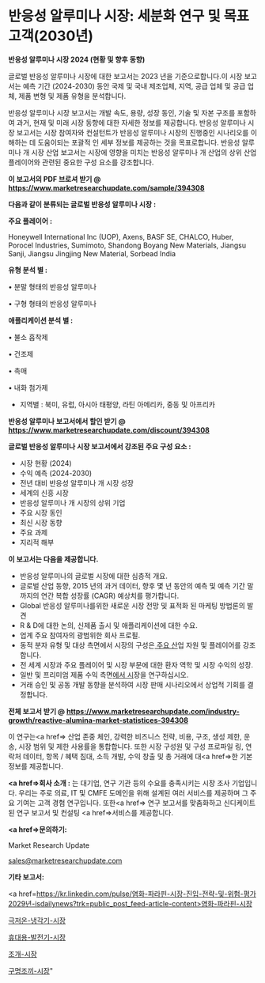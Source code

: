 # 반응성 알루미나 시장: 세분화 연구 및 목표 고객(2030년)

<strong>반응성 알루미나 시장 2024 (현황 및 향후 동향)</strong>

글로벌 반응성 알루미나 시장에 대한 보고서는 2023 년을 기준으로합니다.이 시장 보고서는 예측 기간 (2024-2030) 동안 국제 및 국내 제조업체, 지역, 공급 업체 및 공급 업체, 제품 변형 및 제품 유형을 분석합니다.

반응성 알루미나 시장 보고서는 개발 속도, 용량, 성장 동인, 기술 및 자본 구조를 포함하여 과거, 현재 및 미래 시장 동향에 대한 자세한 정보를 제공합니다. 반응성 알루미나 시장 보고서는 시장 참여자와 컨설턴트가 반응성 알루미나 시장의 진행중인 시나리오를 이해하는 데 도움이되는 포괄적 인 세부 정보를 제공하는 것을 목표로합니다. 반응성 알루미나 개 시장 산업 보고서는 시장에 영향을 미치는 반응성 알루미나 개 산업의 상위 산업 플레이어와 관련된 중요한 구성 요소를 강조합니다.



<strong>이 보고서의 PDF 브로셔 받기 @ <a href=https://www.marketresearchupdate.com/sample/394308>https://www.marketresearchupdate.com/sample/394308</a></strong>



<strong>다음과 같이 분류되는 글로벌 반응성 알루미나 시장 :</strong>



<strong>주요 플레이어 :</strong>

Honeywell International Inc (UOP), Axens, BASF SE, CHALCO, Huber, Porocel Industries, Sumimoto, Shandong Boyang New Materials, Jiangsu Sanji, Jiangsu Jingjing New Material, Sorbead India



<strong>유형 분석 별 :</strong>

• 분말 형태의 반응성 알루미나

• 구형 형태의 반응성 알루미나



<strong>애플리케이션 분석 별 :</strong>

• 불소 흡착제

• 건조제

• 촉매

• 내화 첨가제

<ul>
  <li>지역별 : 북미, 유럽, 아시아 태평양, 라틴 아메리카, 중동 및 아프리카</li>
</ul>


<strong>반응성 알루미나 보고서에서 할인 받기 @ <a href=https://www.marketresearchupdate.com/discount/394308>https://www.marketresearchupdate.com/discount/394308</a></strong>



<strong>글로벌 반응성 알루미나 시장 보고서에서 강조된 주요 구성 요소 :</strong>
<ul>
  <li>시장 현황 (2024)</li>
  <li>수익 예측 (2024-2030)</li>
  <li>전년 대비 반응성 알루미나 개 시장 성장</li>
  <li>세계의 신흥 시장</li>
  <li>반응성 알루미나 개 시장의 상위 기업</li>
  <li>주요 시장 동인</li>
  <li>최신 시장 동향</li>
  <li>주요 과제</li>
  <li>지리적 해부</li>
</ul>


<strong>이 보고서는 다음을 제공합니다.</strong>
<ul>
  <li>반응성 알루미나의 글로벌 시장에 대한 심층적 개요.</li>
  <li>글로벌 산업 동향, 2015 년의 과거 데이터, 향후 몇 년 동안의 예측 및 예측 기간 말까지의 연간 복합 성장률 (CAGR) 예상치를 평가합니다.</li>
  <li>Global 반응성 알루미나를위한 새로운 시장 전망 및 표적화 된 마케팅 방법론의 발견</li>
  <li>R &amp; D에 대한 논의, 신제품 출시 및 애플리케이션에 대한 수요.</li>
  <li>업계 주요 참여자의 광범위한 회사 프로필.</li>
  <li>동적 분자 유형 및 대상 측면에서 시장의 구성은<a href=> 주요 산</a>업 자원 및 플레이어를 강조합니다.</li>
  <li>전 세계 시장과 주요 플레이어 및 시장 부문에 대한 환자 역학 및 시장 수익의 성장.</li>
  <li>일반 및 프리미엄 제품 수익 측면<a href=>에서 시</a>장을 연구하십시오.</li>
  <li>거래 승인 및 공동 개발 동향을 분석하여 시장 판매 시나리오에서 상업적 기회를 결정합니다.</li>
</ul>



<strong>전체 보고서 받기 @ <a href=https://www.marketresearchupdate.com/industry-growth/reactive-alumina-market-statistices-394308>https://www.marketresearchupdate.com/industry-growth/reactive-alumina-market-statistices-394308</a></strong>

이 연구는<a href=> 산업 존중</a> 체인, 강력한 비즈니스 전략, 비용, 구조, 생성 제한, 운송, 시장 범위 및 제한 사용률을 통합합니다. 또한 시장 구성원 및 구성 프로파일 링, 연락처 데이터, 항목 / 혜택 침대, 소득 개발, 수익 창출 및 총 거래에 대<a href=>한 기본 </a>정보를 제공합니다.



<strong><a href=>회사 소</a>개 :</strong>
는 대기업, 연구 기관 등의 수요를 충족시키는 시장 조사 기업입니다. 우리는 주로 의료, IT 및 CMFE 도메인을 위해 설계된 여러 서비스를 제공하며 그 주요 기여는 고객 경험 연구입니다. 또한<a href=> 연구 보</a>고서를 맞춤화하고 신디케이트 된 연구 보고서 및 컨설팅 <a href=>서비스</a>를 제공합니다.



<strong><a href=>문의하기:</a></strong>

Market Research Update

sales@marketresearchupdate.com



<strong>기타 보고서:</strong>

<a href=https://kr.linkedin.com/pulse/염화-파라핀-시장-진입-전략-및-위험-평가2029년-isdailynews?trk=public_post_feed-article-content>염화-파라핀-시장</a>

<a href=https://www.linkedin.com/pulse/극저온-냉각기-시장-진입-전략-및-위험-평가2029년-analytics-avenue-adventures-24-ana/>극저온-냉각기-시장</a>

<a href=https://www.linkedin.com/pulse/휴대용-발전기-시장-세분화-연구-및-목표-고객2029년-data-dive-diaries-24-analysis-wpmrf/>휴대용-발전기-시장</a>

<a href=https://www.linkedin.com/pulse/조개-시장-진입-전략-및-위험-평가2029년-survey-savvy-insights-360-analysis-hx8tf/>조개-시장</a>

<a href=https://www.linkedin.com/pulse/구명조끼-시장-진입-전략-및-위험-평가2030년-survey-spotlight-pro-24-analysis-ws6qc/>구명조끼-시장</a>"
